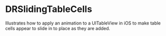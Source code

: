 # DRSlidingTableCells
Illustrates how to apply an animation to a UITableView in iOS to make table cells appear to slide in to place as they are added.
